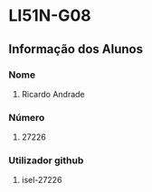 ﻿
# LI51N-G08
## Informação dos Alunos

### Nome
 
1. Ricardo Andrade

### Número

1. 27226

### Utilizador github

1. isel-27226